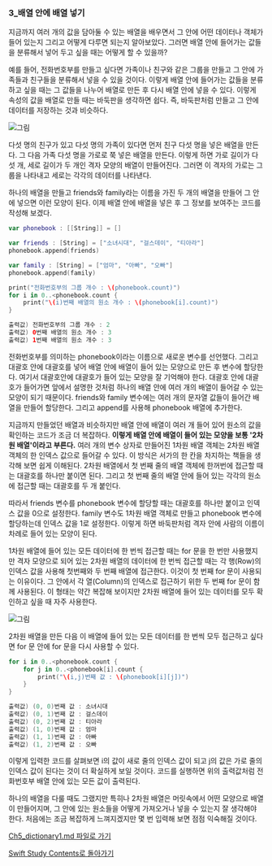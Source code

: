 ### 3_배열 안에 배열 넣기

지금까지 여러 개의 값을 담아둘 수 있는 배열을 배우면서 그 안에 어떤 데이터나 객체가 들어 있는지 그리고 어떻게 다루면 되는지 알아보았다. 그러면 배열 안에 들어가는 값들을 분류해서 넣어 두고 싶을 때는 어떻게 할 수 있을까?

예를 들어, 전화번호부를 만들고 싶다면 가족이나 친구와 같은 그룹을 만들고 그 안에 가족들과 친구들을 분류해서 넣을 수 있을 것이다.
이렇게 배열 안에 들어가는 값들을 분류하고 싶을 때는 그 값들을 나누어 배열로 만든 후 다시 배열 안에 넣을 수 있다. 이렇게 속성의 값을 배열로 만들 때는 바둑판을 생각하면 쉽다.
즉, 바둑판처럼 만들고 그 안에 데이터를 저장하는 것과 비슷하다.

![그림](https://user-images.githubusercontent.com/47494240/54657307-4c1a6600-4b0c-11e9-9a5c-0b9e50b3a250.png)

다섯 명의 친구가 있고 다섯 명의 가족이 있다면 먼저 친구 다섯 명을 넣은 배열을 만든다. 그 다음 가족 다섯 명을 가로로 쭉 넣은 배열을 만든다.
이렇게 하면 가로 길이가 다섯 개, 세로 길이가 두 개인 격자 모양의 배열이 만들어진다. 그러면 이 격자의 가로는 그룹을 나타내고 세로는 각각의 데이터를 나타낸다.

하나의 배열을 만들고 friends와 family라는 이름을 가진 두 개의 배열을 만들어 그 안에 넣으면 이런 모양이 된다. 이제 배열 안에 배열을 넣은 후 그 정보를 보여주는 코드를 작성해 보겠다.
```swift
var phonebook : [[String]] = []

var friends : [String] = ["소녀시대", "걸스데이", "티아라"]
phonebook.append(friends)

var family : [String] = ["엄마", "아빠", "오빠"]
phonebook.append(family)

print("전화번호부의 그룹 개수 : \(phonebook.count)")
for i in 0..<phonebook.count {
    print("\(i)번째 배열의 원소 개수 : \(phonebook[i].count)")
}

출력값) 전화번호부의 그룹 개수 : 2
출력값) 0번째 배열의 원소 개수 : 3
출력값) 1번째 배열의 원소 개수 : 3
```
전화번호부를 의미하는 phonebook이라는 이름으로 새로운 변수를 선언했다. 그리고 대괄호 안에 대괄호를 넣어 배열 안에 배열이 들어 있는 모양으로 만든 후 변수에 할당한다.
여기서 대괄호안에 대괄호가 들어 있는 모양을 잘 기억해야 한다. 대괄호 안에 대괄호가 들어가면 앞에서 설명한 것처럼 하나의 배열 안에 여러 개의 배열이 들어갈 수 있는 모양이 되기 때문이다.
friends와 family 변수에는 여러 개의 문자열 값들이 들어간 배열을 만들어 할당한다. 그리고 append를 사용해 phonebook 배열에 추가한다.

지금까지 만들었던 배열과 비슷하지만 배열 안에 배열이 여러 개 들어 있어 원소의 값을 확인하는 코드가 조금 더 복잡하다. **이렇게 배열 안에 배열이 들어 있는 모양을 보통 '2차원 배열'이라고 부른다.**
여러 개의 변수 상자로 만들어진 1차원 배열 객체는 2차원 배열 객체의 한 인덱스 값으로 들어갈 수 있다. 이 방식은 서가의 한 칸을 차지하는 책들을 생각해 보면 쉽게 이해된다.
2차원 배열에서 첫 번째 줄의 배열 객체에 한꺼번에 접근할 때는 대괄호를 하나만 붙이면 된다. 그리고 첫 번째 줄의 배열 안에 들어 있는 각각의 원소에 접근할 때는 대괄호를 두 개 붙인다.

따라서 friends 변수를 phonebook 변수에 할당할 때는 대괄호를 하나만 붙이고 인덱스 값을 0으로 설정한다. family 변수도 1차원 배열 객체로 만들고 phonebook 변수에 할당하는데 인덱스 값을 1로 설정한다.
이렇게 하면 바둑판처럼 격자 안에 사람의 이름이 차례로 들어 있는 모양이 된다.

1차원 배열에 들어 있는 모든 데이터에 한 번씩 접근할 때는 for 문을 한 번만 사용했지만 격자 모양으로 되어 있는 2차원 배열의 데이터에 한 번씩 접근할 때는 각 행(Row)의 인덱스 값을 사용해 첫번째와 두 번째 배열에 접근한다.
이것이 첫 번째 for 문이 사용되는 이유이다. 그 안에서 각 열(Column)의 인덱스로 접근하기 위한 두 번째 for 문이 함께 사용된다.
이 형태는 약간 복잡해 보이지만 2차원 배열에 들어 있는 데이터를 모두 확인하고 싶을 때 자주 사용한다.

![그림](https://user-images.githubusercontent.com/47494240/54657308-4c1a6600-4b0c-11e9-81aa-dbedb5efe5c9.png)

2차원 배열을 만든 다음 이 배열에 들어 있는 모든 데이터를 한 번씩 모두 접근하고 싶다면 for 문 안에 for 문을 다시 사용할 수 있다.
```swift
for i in 0..<phonebook.count {
    for j in 0..<phonebook[i].count {
        print("\(i,j)번째 값 : \(phonebook[i][j])")
    }
}

출력값) (0, 0)번째 값 : 소녀시대
출력값) (0, 1)번째 값 : 걸스데이
출력값) (0, 2)번째 값 : 티아라
출력값) (1, 0)번째 값 : 엄마
출력값) (1, 1)번째 값 : 아빠
출력값) (1, 2)번째 값 : 오빠
```
이렇게 입력한 코드를 살펴보면 i의 값이 새로 줄의 인덱스 값이 되고 j의 값은 가로 줄의 인덱스 값이 된다는 것이 더 확실하게 보일 것이다. 코드를 실행하면 위의 출력값처럼 전화번호부 배열 안에 있는 모든 값이 출력된다.

하나의 배열을 다룰 때도 그랬지만 특히나 2차원 배열은 머릿속에서 어떤 모양으로 배열이 만들어지며, 그 안에 있는 원소들을 어떻게 가져오거나 넣을 수 있는지 잘 생각해야 한다.
처음에는 조금 복잡하게 느껴지겠지만 몇 번 입력해 보면 점점 익숙해질 것이다.


[Ch5_dictionary1.md 파일로 가기](https://github.com/ChunsuKim/SwiftStudy/blob/master/Ch5_dictionary1.md)

[Swift Study Contents로 돌아가기](https://github.com/ChunsuKim/SwiftStudy)
